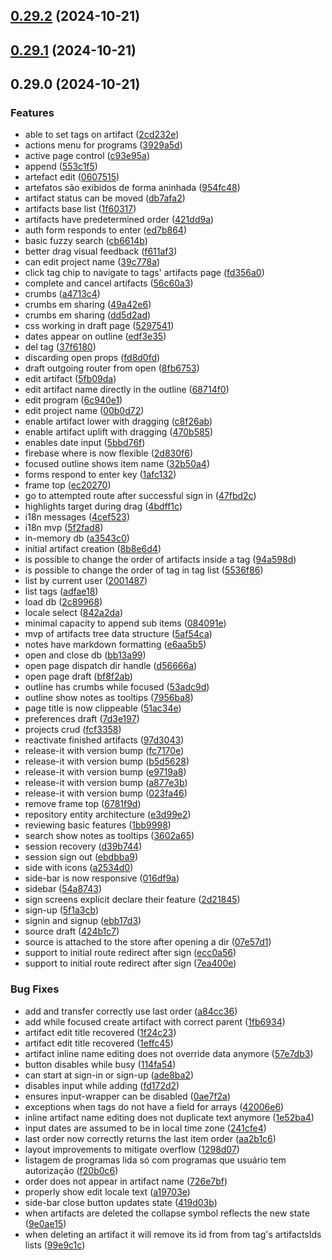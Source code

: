 

## [0.29.2](https://github.com/joaomelo/calystone/compare/v0.29.1...v0.29.2) (2024-10-21)

## [0.29.1](https://github.com/joaomelo/calystone/compare/v0.29.0...v0.29.1) (2024-10-21)

## 0.29.0 (2024-10-21)


### Features

* able to set tags on artifact ([2cd232e](https://github.com/joaomelo/calystone/commit/2cd232e7752410e277717eaf444a80fb90308edc))
* actions menu for programs ([3929a5d](https://github.com/joaomelo/calystone/commit/3929a5d4b2bb64097da7331edba983ca94e4d13c))
* active page control ([c93e95a](https://github.com/joaomelo/calystone/commit/c93e95ab28c755c24954cfbf8ff80f33d22ebaef))
* append ([553c1f5](https://github.com/joaomelo/calystone/commit/553c1f500fdebf93023d89a2b19a0434108b6334))
* artefact edit ([0607515](https://github.com/joaomelo/calystone/commit/0607515e83c659d930eb0df675837ffa3ee84ef1))
* artefatos são exibidos de forma aninhada ([954fc48](https://github.com/joaomelo/calystone/commit/954fc485546f99b2cf3c87b2f63422b3c73992e1))
* artifact status can be moved ([db7afa2](https://github.com/joaomelo/calystone/commit/db7afa2037a7b8397bc863adb3175c93fc5fda0e))
* artifacts base list ([1f60317](https://github.com/joaomelo/calystone/commit/1f60317f818d51b3d953516754f8c75e89fdfffc))
* artifacts have predetermined order ([421dd9a](https://github.com/joaomelo/calystone/commit/421dd9acf37c5da81f48fb2a33429e18e44333b7))
* auth form responds to enter ([ed7b864](https://github.com/joaomelo/calystone/commit/ed7b86485d96617a766bc0225dd5bf4892e55677))
* basic fuzzy search ([cb6614b](https://github.com/joaomelo/calystone/commit/cb6614ba68d6c18494296e5178aebe591ef116e0))
* better drag visual feedback ([f611af3](https://github.com/joaomelo/calystone/commit/f611af36c5ee1e948b74a2356c8a9452a638ee91))
* can edit project name ([39c778a](https://github.com/joaomelo/calystone/commit/39c778a6283904634007a8eaa7a354c99d57a366))
* click tag chip to navigate to tags' artifacts page ([fd356a0](https://github.com/joaomelo/calystone/commit/fd356a0261419e35005a4383c867ec15e1871ad7))
* complete and cancel artifacts ([56c60a3](https://github.com/joaomelo/calystone/commit/56c60a369a7396a1c5a44260d71584a8ef97be25))
* crumbs ([a4713c4](https://github.com/joaomelo/calystone/commit/a4713c4f43cdeadca62aaca2289d7423eeca25ca))
* crumbs em sharing ([49a42e6](https://github.com/joaomelo/calystone/commit/49a42e66555386388224479c46869adcc6a67d30))
* crumbs em sharing ([dd5d2ad](https://github.com/joaomelo/calystone/commit/dd5d2ad114af85a6315b9bf58b5131b11847aca6))
* css working in draft page ([5297541](https://github.com/joaomelo/calystone/commit/5297541d8766aadff92303b20c5d3489173b8236))
* dates appear on outline ([edf3e35](https://github.com/joaomelo/calystone/commit/edf3e354b4aa7bd1b077e86ddedcadee8ed7c79c))
* del tag ([37f6180](https://github.com/joaomelo/calystone/commit/37f6180c05ee70dd8ceb1b1c85b2a2486a119355))
* discarding open props ([fd8d0fd](https://github.com/joaomelo/calystone/commit/fd8d0fdaaa8f4f907a67fd0f3ba8194058ea8b64))
* draft outgoing router from open ([8fb6753](https://github.com/joaomelo/calystone/commit/8fb6753332b0ec6115b6de0b2f0ccdc4390306ea))
* edit artifact ([5fb09da](https://github.com/joaomelo/calystone/commit/5fb09daaac43912c17b318c67bfa4a6d7c0c56fc))
* edit artifact name directly in the outline ([68714f0](https://github.com/joaomelo/calystone/commit/68714f05696da9748218e446dd4dfcd0c9ea104a))
* edit program ([6c940e1](https://github.com/joaomelo/calystone/commit/6c940e1375dd7d56de46a76b2787d40887d06ef3))
* edit project name ([00b0d72](https://github.com/joaomelo/calystone/commit/00b0d7293acc58902ce115a7a5dd22d8c662e450))
* enable artifact lower with dragging ([c8f26ab](https://github.com/joaomelo/calystone/commit/c8f26abac439bd7423eb0148cb71a2acf26adb82))
* enable artifact uplift with dragging ([470b585](https://github.com/joaomelo/calystone/commit/470b5853070f5954340d6ca8ba6eb04f7ac5a84f))
* enables date input ([5bbd76f](https://github.com/joaomelo/calystone/commit/5bbd76fb686524575f7c348c631a9a7cfe36b0fe))
* firebase where is now flexible ([2d830f6](https://github.com/joaomelo/calystone/commit/2d830f63bf2ef7064a29f6d957976ed71a5c617d))
* focused outline shows item name ([32b50a4](https://github.com/joaomelo/calystone/commit/32b50a4979936a6b7f6815dd1ca6d187ca67d741))
* forms respond to enter key ([1afc132](https://github.com/joaomelo/calystone/commit/1afc132209ba4871145e4d768599a212355b86f1))
* frame top ([ec20270](https://github.com/joaomelo/calystone/commit/ec20270e70588aeedde45e0faf49daff382e80b5))
* go to attempted route after successful sign in ([47fbd2c](https://github.com/joaomelo/calystone/commit/47fbd2c53238059f55a34ffe34a624cff354fc17))
* highlights target during drag ([4bdff1c](https://github.com/joaomelo/calystone/commit/4bdff1ca0d97f01922cea8bfd2d87129534e4194))
* i18n messages ([4cef523](https://github.com/joaomelo/calystone/commit/4cef5238526be95fa7d6e95b55a286054d06c6d7))
* i18n mvp ([5f2fad8](https://github.com/joaomelo/calystone/commit/5f2fad8275de31c709b5916ca19a8bd3e70031af))
* in-memory db ([a3543c0](https://github.com/joaomelo/calystone/commit/a3543c000fdb829195df80ad795de00c20bfaf29))
* initial artifact creation ([8b8e6d4](https://github.com/joaomelo/calystone/commit/8b8e6d4d8f5ba839e5a1d921e642de4c43ff09f9))
* is possible to change the order of artifacts inside a tag ([94a598d](https://github.com/joaomelo/calystone/commit/94a598dc719a912edd7a1a754fac95609764a94a))
* is possible to change the order of tag in tag list ([5536f86](https://github.com/joaomelo/calystone/commit/5536f861e61c8d989aa8a3fc79108bc4121b21e3))
* list by current user ([2001487](https://github.com/joaomelo/calystone/commit/200148784de1d7f07b5dedc1aa6b8d21e48728bd))
* list tags ([adfae18](https://github.com/joaomelo/calystone/commit/adfae18694bd4ffa2713ab1650e9ffe4384bb48e))
* load db ([2c89968](https://github.com/joaomelo/calystone/commit/2c8996811a1b98c9de9b724bcbc144bc0b4aa333))
* locale select ([842a2da](https://github.com/joaomelo/calystone/commit/842a2dab9f89536bfa55454f6ccf60465152a590))
* minimal capacity to append sub items ([084091e](https://github.com/joaomelo/calystone/commit/084091eb300ccfcf844a8ea8702552239e9370c9))
* mvp of artifacts tree data structure ([5af54ca](https://github.com/joaomelo/calystone/commit/5af54caeea91fab8d2a67b48df91a6063bd0b033))
* notes have markdown formatting ([e6aa5b5](https://github.com/joaomelo/calystone/commit/e6aa5b52cccf1f2b0b199d971843f4f99a91b55c))
* open and close db ([bb13a99](https://github.com/joaomelo/calystone/commit/bb13a99d5dd568411a0aa968375947d4db171baa))
* open page dispatch dir handle ([d56666a](https://github.com/joaomelo/calystone/commit/d56666ab2cf531f59376e4a2d390217ee70b480e))
* open page draft ([bf8f2ab](https://github.com/joaomelo/calystone/commit/bf8f2ab708d9c4d4ee3e536fbc7abc43bf95091a))
* outline has crumbs while focused ([53adc9d](https://github.com/joaomelo/calystone/commit/53adc9d2d10ba747ef1c2046e64f2f60788095e0))
* outline show notes as tooltips ([7956ba8](https://github.com/joaomelo/calystone/commit/7956ba85c7a802fcf2e0f903717e690baedf5da2))
* page title is now clippeable ([51ac34e](https://github.com/joaomelo/calystone/commit/51ac34ee5d0608b6d6ed517662836b3bd007ed8a))
* preferences draft ([7d3e197](https://github.com/joaomelo/calystone/commit/7d3e1970e49bbd5c67d627fd96dcf861a74c4885))
* projects crud ([fcf3358](https://github.com/joaomelo/calystone/commit/fcf33580a6f46fdf3da36067f19bf6443d6bfac1))
* reactivate finished artifacts ([97d3043](https://github.com/joaomelo/calystone/commit/97d3043cc8aa9d4cd8e7bebd41a4d2877154df16))
* release-it with version bump ([fc7170e](https://github.com/joaomelo/calystone/commit/fc7170e27e737292c7cd996fa5c3c6c55c28d702))
* release-it with version bump ([b5d5628](https://github.com/joaomelo/calystone/commit/b5d56286e89281c17b23507893e300b7da8aa63c))
* release-it with version bump ([e9719a8](https://github.com/joaomelo/calystone/commit/e9719a8ca113bea2cdf58e8db73313627f97f32a))
* release-it with version bump ([a877e3b](https://github.com/joaomelo/calystone/commit/a877e3b22ee93e5f9aa5b463e4ce8bd9ee41eb40))
* release-it with version bump ([023fa46](https://github.com/joaomelo/calystone/commit/023fa4672705f8c7d30841215390f565086e15d1))
* remove frame top ([6781f9d](https://github.com/joaomelo/calystone/commit/6781f9d33df550e8c45b6b292c0c408cc36d8ee9))
* repository entity architecture ([e3d99e2](https://github.com/joaomelo/calystone/commit/e3d99e29da0527684fd0a4d75ea8ef9681cbdb48))
* reviewing basic features ([1bb9998](https://github.com/joaomelo/calystone/commit/1bb9998a5f4a032f5683085e75613615e891629e))
* search show notes as tooltips ([3602a65](https://github.com/joaomelo/calystone/commit/3602a65d196e107086ff4bc730bd168b3cb8e04e))
* session recovery ([d39b744](https://github.com/joaomelo/calystone/commit/d39b7441cb4adc79baf0420cbaa3c46cd822d18f))
* session sign out ([ebdbba9](https://github.com/joaomelo/calystone/commit/ebdbba90b71ee6f38bbb6b470084117332962c57))
* side with icons ([a2534d0](https://github.com/joaomelo/calystone/commit/a2534d06ca1a3bce3e4dcc8175dedd31a0f2869a))
* side-bar is now responsive ([016df9a](https://github.com/joaomelo/calystone/commit/016df9a93cd87566d1935e30112834bcc99d9495))
* sidebar ([54a8743](https://github.com/joaomelo/calystone/commit/54a8743bc6ecd49f3784b3d36ee6dfe2ca271158))
* sign screens explicit declare their feature ([2d21845](https://github.com/joaomelo/calystone/commit/2d21845d3ac7e69e78b7b901a2d96c16bc894e2a))
* sign-up ([5f1a3cb](https://github.com/joaomelo/calystone/commit/5f1a3cb7e8a2e85f773c58abdc2ebe1ae9f7dd7d))
* signin and signup ([ebb17d3](https://github.com/joaomelo/calystone/commit/ebb17d3a7e1b26a7496de705049658056abba974))
* source draft ([424b1c7](https://github.com/joaomelo/calystone/commit/424b1c7194883098afb1ab22a270ad9ccf3de816))
* source is attached to the store after opening a dir ([07e57d1](https://github.com/joaomelo/calystone/commit/07e57d18c590125500408188444898d2e60b8f17))
* support to initial route redirect after sign ([ecc0a56](https://github.com/joaomelo/calystone/commit/ecc0a5680b8dc4b6bb4d02ba47b34591e253d3ac))
* support to initial route redirect after sign ([7ea400e](https://github.com/joaomelo/calystone/commit/7ea400ee07827bea384c17ba7948cf3edd794c0b))


### Bug Fixes

* add and transfer correctly use last order ([a84cc36](https://github.com/joaomelo/calystone/commit/a84cc36d7756a488972b64881833d409a9f937f5))
* add while focused create artifact with correct parent ([1fb6934](https://github.com/joaomelo/calystone/commit/1fb6934a72a18b3e0b896f2f94f85e24af004616))
* artifact edit title recovered ([1f24c23](https://github.com/joaomelo/calystone/commit/1f24c2319511eb338784ec388908e2f213faefa8))
* artifact edit title recovered ([1effc45](https://github.com/joaomelo/calystone/commit/1effc459fbf26692b43dbbbea8ab4eb3e78ebcc6))
* artifact inline name editing does not override data anymore ([57e7db3](https://github.com/joaomelo/calystone/commit/57e7db3bb2811b3f7f3547acd8054bc6fc2c1302))
* button disables while busy ([114fa54](https://github.com/joaomelo/calystone/commit/114fa54d078c07d6e89fae5703564e0e3b7cf959))
* can start at sign-in or sign-up ([ade8ba2](https://github.com/joaomelo/calystone/commit/ade8ba282a655023fe933cc89788380fe4c7def0))
* disables input while adding ([fd172d2](https://github.com/joaomelo/calystone/commit/fd172d22d259ff94fc7343a4de1997978f12a2d6))
* ensures input-wrapper can be disabled ([0ae7f2a](https://github.com/joaomelo/calystone/commit/0ae7f2a0fff719b73b448a7d01d0c3d586e6edb5))
* exceptions when tags do not have a field for arrays ([42006e6](https://github.com/joaomelo/calystone/commit/42006e621ba194b354999a966638ae62c3892370))
* inline artifact name editing does not duplicate text anymore ([1e52ba4](https://github.com/joaomelo/calystone/commit/1e52ba4af5615d22bf5524b1a1f8bb61bb839e39))
* input dates are assumed to be in local time zone ([241cfe4](https://github.com/joaomelo/calystone/commit/241cfe43925aa2a63cc2e2fcaee42bb6a7f7938f))
* last order now correctly returns the last item order ([aa2b1c6](https://github.com/joaomelo/calystone/commit/aa2b1c6d884839c0ab9fb64b7904a88cf53fa6f3))
* layout improvements to mitigate overflow ([1298d07](https://github.com/joaomelo/calystone/commit/1298d079400a24816d8aa7325ac9085920226cdb))
* listagem de programas lida só com programas que  usuário tem autorização ([f20b0c6](https://github.com/joaomelo/calystone/commit/f20b0c68a4e12501c93d2a75800ea0dfe0eb4e99))
* order does not appear in artifact name ([726e7bf](https://github.com/joaomelo/calystone/commit/726e7bf425c380cc006ddd9ed2675cafe254faf2))
* properly show edit locale text ([a19703e](https://github.com/joaomelo/calystone/commit/a19703ea9a0752ff26a7259ab3bda0d21475cdfe))
* side-bar close button updates state ([419d03b](https://github.com/joaomelo/calystone/commit/419d03bd36ede11f47fdfa0fcfa55d882625bda2))
* when artifacts are deleted the collapse symbol reflects the new state ([9e0ae15](https://github.com/joaomelo/calystone/commit/9e0ae15726186ac730b4b564e29e7190a9334705))
* when deleting an artifact it will remove its id from from tag's artifactsIds lists ([99e9c1c](https://github.com/joaomelo/calystone/commit/99e9c1c6d78f985d9d67727cb7038ec6dfdcdb92))
